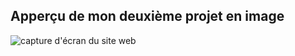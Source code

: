 ## Apperçu de mon deuxième projet en image

![capture d'écran du site web](./images/.images/capture_d'ecran_du_projet.png)
